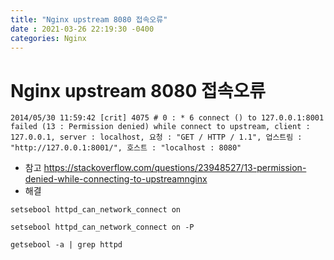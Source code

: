 ```yaml
---
title: "Nginx upstream 8080 접속오류"
date : 2021-03-26 22:19:30 -0400
categories: Nginx
---
```


# Nginx upstream 8080 접속오류
```
2014/05/30 11:59:42 [crit] 4075 # 0 : * 6 connect () to 127.0.0.1:8001 failed (13 : Permission denied) while connect to upstream, client : 127.0.0.1, server : localhost, 요청 : "GET / HTTP / 1.1", 업스트림 : "http://127.0.0.1:8001/", 호스트 : "localhost : 8080"
```

* 참고
https://stackoverflow.com/questions/23948527/13-permission-denied-while-connecting-to-upstreamnginx
* 해결

```
setsebool httpd_can_network_connect on

setsebool httpd_can_network_connect on -P

getsebool -a | grep httpd
```
